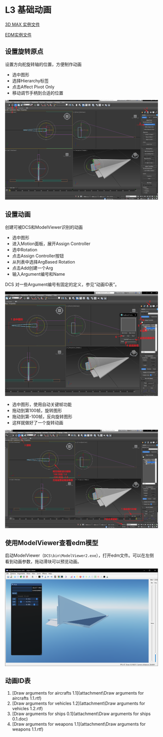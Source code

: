 # L3 基础动画

[3D MAX 实例文件](attachment\L3paper.max)

[EDM实例文件](attachment\L3paper.edm)

## 设置旋转原点

设置方向舵旋转轴的位置，方便制作动画

* 选中图形
* 选择Hierarchy标签
* 点击Affect Pivot Only
* 移动调节手柄到合适的位置

![1563957148496](assets/1563957148496.png)

## 设置动画

创建可被DCS和ModelViewer识别的动画

* 选中图形
* 进入Motion面板，展开Assign Controller
* 选中Rotation
* 点击Assign Controller按钮
* 从列表中选择ArgBased Rotation
* 点击Add创建一个Arg
* 输入Argument编号和Name

DCS 对一些Argument编号有固定的定义，参见“动画ID表”。

![1563957412899](assets/1563957412899.png)

* 选中图形，使用自动关键帧功能
* 拖动到第100帧，旋转图形
* 拖动到第-100帧，反向旋转图形
* 这样就做好了一个旋转动画

![1563957631285](assets/1563957631285.png)

## 使用ModelViewer查看edm模型

启动ModelViewer（`DCS\bin\ModelViewer2.exe`），打开edm文件。可以在左侧看到动画参数，拖动滑块可以预览动画。

![1563957943658](assets/1563957943658.png)

## 动画ID表

1. [Draw arguments for aircrafts 1.1](attachment\Draw arguments for aircrafts 1.1.rtf)
1. [Draw arguments for vehicles 1.2](attachment\Draw arguments for vehicles 1.2.rtf)
1. [Draw arguments for ships 0.1](attachment\Draw arguments for ships 0.1.doc)
1. [Draw arguments for weapons 1.1](attachment\Draw arguments for weapons 1.1.rtf)